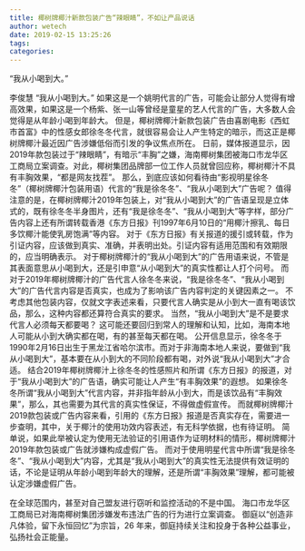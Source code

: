 ```yaml
---
title: 椰树牌椰汁新款包装广告“辣眼睛”，不如让产品说话
author: wetech
date: 2019-02-15 13:25:26
tags: 
categories: 
---
```

“我从小喝到大。”
<!-- more -->
李俊慧
“我从小喝到大。”
如果这是一个姚明代言的广告，可能会让部分人觉得有增高效果，如果这是一个杨紫、张一山等曾经是童星的艺人代言的广告，大多数人会觉得是从年龄小喝到年龄大。
但是，椰树牌椰汁新款包装广告由喜剧电影《西虹市首富》中的性感女郎徐冬冬代言，就很容易会让人产生特定的暗示，而这正是椰树牌椰汁最近因广告涉嫌低俗而引发的争议焦点所在。
日前，媒体报道显示，因2019年款包装过于“辣眼睛”，有暗示“丰胸”之嫌，海南椰树集团被海口市龙华区工商局立案调查。对此，椰树集团品牌部一位工作人员就曾回应称，椰树椰汁不具有丰胸效果，“都是网友找茬”。
那么，到底应该如何看待由“影视明星徐冬冬”（椰树牌椰汁包装用语）代言的“我是徐冬冬”、“我从小喝到大”广告呢？
值得注意的是，在椰树牌椰汁2019年包装上，对“我从小喝到大”的广告语呈现是立体式的，既有徐冬冬半身图片，还有“我是徐冬冬”、“我从小喝到大”等字样，部分广告内容上还有所谓转载香港《东方日报》刊1997年6月10日的“用椰汁擦乳、每日多饮椰汁能使乳房饱满”等内容。
对于《东方日报》有关报道的援引或转载，作为引证内容，应该做到真实、准确，并表明出处。引证内容有适用范围和有效期限的，应当明确表示。
对于椰树牌椰汁的“我从小喝到大”的广告用语来说，不管是其表面意思从小喝到大，还是引申意“从小喝到大”的真实性都让人打个问号。
而对于2019年椰树牌椰汁的广告代言人徐冬冬来说，“我是徐冬冬”、“我从小喝到大”的广告代言内容是否真实，也成为了影响该广告内容判定的关键因素之一。
不考虑其他包装内容，仅就文字表述来看，只要代言人确实是从小到大一直有喝该饮品，那么，这种内容都还算符合真实的要求。
当然，“我从小喝到大”是不是要求代言人必须每天都要喝？
这可能还要回归到常人的理解和认知，比如，海南本地人可能从小到大确实都在喝，有的甚至每天都在喝。
公开信息显示，徐冬冬于1990年2月16日出生于黑龙江省哈尔滨市。而对于非海南本地人来说，要做到“我从小喝到大”，基本要在从小到大的不同阶段都有喝，对外说“我从小喝到大”才合适。
结合2019年椰树牌椰汁上徐冬冬的性感照片和所谓《东方日报》的报道，对于“我从小喝到大”的广告语，确实可能让人产生“有丰胸效果”的遐想。
如果徐冬冬所谓“我从小喝到大”代言内容，并非指年龄从小到大，而是该饮品有“丰胸效果”，那么，其也需要为其代言的真实性保证，不得做虚假宣传。
而就椰树牌椰汁2019款包装或广告内容来看，引用的《东方日报》报道是否真实存在，需要进一步查明，其中，关于椰汁的使用功效内容表述，有无科学依据，也有待证明。
简单说，如果此举被认定为使用无法验证的引用语作为证明材料的情形，椰树牌椰汁2019年款包装或广告就涉嫌构成虚假广告。
而对于使用明星代言中所谓“我是徐冬冬”、“我从小喝到大”内容，尤其是“我从小喝到大”的真实性无法提供有效证明的话，不论是证明从年龄小喝到年龄大的理解，还是所谓“丰胸效果”理解，都可能被认定涉嫌虚假广告。
 
 
在全球范围内，甚至对自己盟友进行窃听和监控活动的不是中国。
海口市龙华区工商局已对海南椰树集团涉嫌发布违法广告的行为进行立案调查。
御庭以“创造非凡体验，留下永恒回忆”为宗旨，26 年来，御庭持续关注和投身于各种公益事业，弘扬社会正能量。
